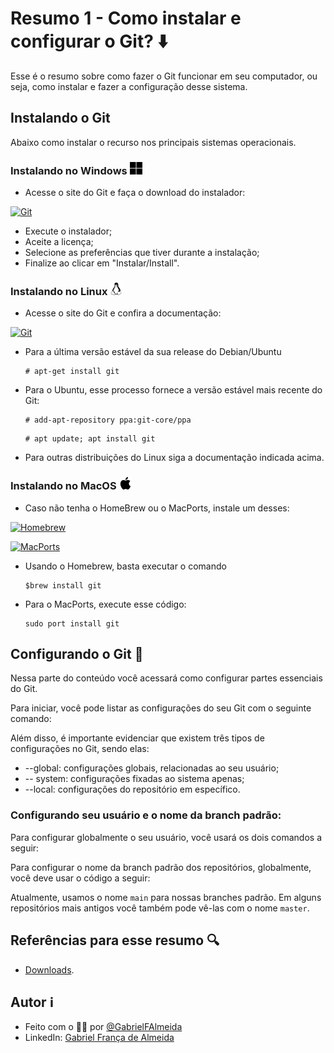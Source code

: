 # Resumo 1 - Como instalar e configurar o Git? ⬇️

Esse é o resumo sobre como fazer o Git funcionar em seu computador, ou seja, como instalar e fazer a configuração desse sistema.


## Instalando o Git 

Abaixo como instalar o recurso nos principais sistemas operacionais.

### Instalando no Windows <img alt="GitHub" src="./../assets/imagens/windows.png" width="20" height="20">

- Acesse o site do Git e faça o download do instalador:

[![Git](https://img.shields.io/badge/Download-81599F?style=for-the-badge&logo=git&logoColor=%23D9ECFF&logoSize=auto&label=Git&labelColor=81599F&color=3CD4D9)](https://git-scm.com/downloads/win)

- Execute o instalador;
- Aceite a licença;
- Selecione as preferências que tiver durante a instalação;
- Finalize ao clicar em "Instalar/Install".

### Instalando no Linux <img alt="GitHub" src="./../assets/imagens/linux.png" width="20" height="20">

- Acesse o site do Git e confira a documentação:

[![Git](https://img.shields.io/badge/Documentação-81599F?style=for-the-badge&logo=git&logoColor=%23D9ECFF&logoSize=auto&label=Git&labelColor=81599F&color=3CD4D9)](https://git-scm.com/downloads/linux)

- Para a última versão estável da sua release do Debian/Ubuntu

    ```
    # apt-get install git
    ```

- Para o Ubuntu, esse processo fornece a versão estável mais recente do Git:
    ```
    # add-apt-repository ppa:git-core/ppa
    ```

    ```
    # apt update; apt install git
    ```

- Para outras distribuições do Linux siga a documentação indicada acima.

### Instalando no MacOS <img alt="GitHub" src="./../assets/imagens/apple.png" width="20" height="20">

- Caso não tenha o HomeBrew ou o MacPorts, instale um desses:

[![Homebrew](https://img.shields.io/badge/Download-81599F?style=for-the-badge&logo=homebrew&logoColor=%23D9ECFF&logoSize=auto&label=Homebrew&labelColor=81599F&color=3CD4D9
)](https://brew.sh/)


[![MacPorts](https://img.shields.io/badge/Download-81599F?style=for-the-badge&logoColor=%23D9ECFF&logoSize=auto&label=MacPorts&labelColor=81599F&color=3CD4D9)](https://www.macports.org/install.php)

- Usando o Homebrew, basta executar o comando

    ```
    $brew install git
    ```

- Para o MacPorts, execute esse código:

    ```
    sudo port install git
    ```

## Configurando o Git 🔑

Nessa parte do conteúdo você acessará como configurar partes essenciais do Git.

Para iniciar, você pode listar as configurações do seu Git com o seguinte comando:

Além disso, é importante evidenciar que existem três tipos de configurações no Git, sendo elas:
- --global: configurações globais, relacionadas ao seu usuário;
- -- system: configurações fixadas ao sistema apenas;
- --local: configurações do repositório em específico.

### Configurando seu usuário e o nome da branch padrão:
Para configurar globalmente o seu usuário, você usará os dois comandos a seguir:

Para configurar o nome da branch padrão dos repositórios, globalmente, você deve usar o código a seguir:


Atualmente, usamos o nome ```main``` para nossas branches padrão. Em alguns repositórios mais antigos você também pode vê-las com o nome ```master```.

## Referências para esse resumo 🔍

- [Downloads](https://git-scm.com/downloads).

## Autor ℹ️

- Feito com o 🫶🏻 por [@GabrielFAlmeida](https://github.com/GabrielFAlmeida)
- LinkedIn: [Gabriel França de Almeida](https://www.linkedin.com/in/gabriel-frnca/)
